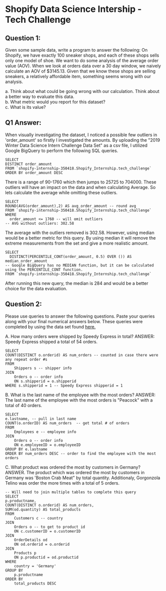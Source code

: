 # Shopify Data Science Intership - Tech Challenge

## Question 1: 

Given some sample data, write a program to answer the following:
On Shopify, we have exactly 100 sneaker shops, and each of these shops sells only one model of shoe. We want to do some analysis of the average order value (AOV). When we look at orders data over a 30 day window, we naively calculate an AOV of $3145.13. Given that we know these shops are selling sneakers, a relatively affordable item, something seems wrong with our analysis.

a. Think about what could be going wrong with our calculation. Think about a better way to evaluate this data.<br>
b. What metric would you report for this dataset?<br>
c. What is its value?<br>

## Q1 Answer: 

When visually investigating the dataset, I noticed a possible few outliers in 'order_amount' so firstly I investigated the amounts. By uploading the "2019 Winter Data Science Intern Challenge Data Set" as a csv file, I utilized Google BigQuery to perform the following SQL queries. 

```
SELECT 
DISTINCT order_amount
FROM `shopify-internship-350418.Shopify_Internship.tech_challenge` 
ORDER BY order_amount DESC
```

There is a range of 90-1760 which then jumps to 25725 to 704000. These outliers will have an impact on the data and when calculating Average. So lets calculate the average while omitting these outliers. 


```
SELECT 
ROUND(AVG(order_amount),2) AS avg_order_amount -- round avg 
FROM `shopify-internship-350418.Shopify_Internship.tech_challenge` 
WHERE 
  order_amount <= 1760 -- will omit outliers 
-- AVG without outliers: 302.58
```

The average with the outliers removed is 302.58. However, using median would be a better metric for this query. By using median it will remove the extreme measurements from the set and give a more realistic amount. 

```
SELECT 
  DISTINCT(PERCENTILE_CONT(order_amount, 0.5) OVER ()) AS median_order_amount 
-- Google BigQuery has no MEDIAN function, but it can be calculated using the PERCENTILE_CONT function.
FROM `shopify-internship-350418.Shopify_Internship.tech_challenge` 
```

After running this new query, the median is 284 and would be a better choice for the data evaluation. 


## Question 2: 

Please use queries to answer the following questions. Paste your queries along with your final numerical answers below. These queries were completed by using the data set found [here.](https://www.w3schools.com/SQL/TRYSQL.ASP?FILENAME=TRYSQL_SELECT_ALL) 

A. How many orders were shipped by Speedy Express in total?
ANSWER: Speedy Express shipped a total of 54 orders. 

```
SELECT
COUNT(DISTINCT o.orderid) AS num_orders -- counted in case there were any repeat order #s 
FROM 
	Shippers s -- shipper info
JOIN 
	Orders o -- order info
    ON s.shipperid = o.shipperid 
WHERE s.shipperid = 1 -- Speedy Express shipperid = 1
 ```

B. What is the last name of the employee with the most orders?
ANSWER: The last name of the employee with the most orders is "Peacock" with a total of 40 orders. 

```
SELECT
e.lastname, -- pull in last name
COUNT(o.orderID) AS num_orders  -- get total # of orders
FROM 
	Employees e -- employee info
JOIN 
	Orders o -- order info
    ON e.employeeID = o.employeeID 
GROUP BY e.lastname 
ORDER BY num_orders DESC -- order to find the employee with the most orders
```

C. What product was ordered the most by customers in Germany?
ANSWER. The product which was ordered the most by customers in Germany was 'Boston Crab Meat" by total quantity. Additionaly, Gorgonzola Telino was order the more times with a total of 5 orders. 


```
-- Will need to join multiple tables to complete this query 
SELECT
p.productname,
COUNT(DISTINCT o.orderid) AS num_orders, 
SUM(od.quantity) AS total_products
FROM 
	Customers c -- country 
JOIN 
	Orders o -- to get to product id 
    ON c.customerID = o.customerID
JOIN
	OrderDetails od
    ON od.orderid = o.orderid
JOIN
	Products p
    ON p.productid = od.productid
WHERE
	country = 'Germany'
GROUP BY
	p.productname
ORDER BY
	total_products DESC
```
